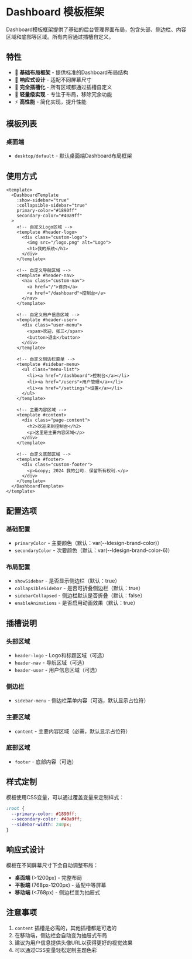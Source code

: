 # Dashboard 模板框架

Dashboard模板框架提供了基础的后台管理界面布局，包含头部、侧边栏、内容区域和底部等区域。所有内容通过插槽自定义。

## 特性

- 🎨 **基础布局框架** - 提供标准的Dashboard布局结构
- 📱 **响应式设计** - 适配不同屏幕尺寸
- 🔧 **完全插槽化** - 所有区域都通过插槽自定义
- 🎯 **轻量级实现** - 专注于布局，移除冗余功能
- ⚡ **高性能** - 简化实现，提升性能

## 模板列表

### 桌面端
- `desktop/default` - 默认桌面端Dashboard布局框架

## 使用方式

```vue
<template>
  <DashboardTemplate
    :show-sidebar="true"
    :collapsible-sidebar="true"
    primary-color="#1890ff"
    secondary-color="#40a9ff"
  >
    <!-- 自定义Logo区域 -->
    <template #header-logo>
      <div class="custom-logo">
        <img src="/logo.png" alt="Logo">
        <h1>我的系统</h1>
      </div>
    </template>

    <!-- 自定义导航区域 -->
    <template #header-nav>
      <nav class="custom-nav">
        <a href="/">首页</a>
        <a href="/dashboard">控制台</a>
      </nav>
    </template>

    <!-- 自定义用户信息区域 -->
    <template #header-user>
      <div class="user-menu">
        <span>欢迎，张三</span>
        <button>退出</button>
      </div>
    </template>

    <!-- 自定义侧边栏菜单 -->
    <template #sidebar-menu>
      <ul class="menu-list">
        <li><a href="/dashboard">控制台</a></li>
        <li><a href="/users">用户管理</a></li>
        <li><a href="/settings">设置</a></li>
      </ul>
    </template>

    <!-- 主要内容区域 -->
    <template #content>
      <div class="page-content">
        <h2>欢迎来到控制台</h2>
        <p>这里是主要内容区域</p>
      </div>
    </template>

    <!-- 自定义底部区域 -->
    <template #footer>
      <div class="custom-footer">
        <p>&copy; 2024 我的公司. 保留所有权利.</p>
      </div>
    </template>
  </DashboardTemplate>
</template>
```

## 配置选项

### 基础配置
- `primaryColor` - 主要颜色（默认：var(--ldesign-brand-color)）
- `secondaryColor` - 次要颜色（默认：var(--ldesign-brand-color-6)）

### 布局配置
- `showSidebar` - 是否显示侧边栏（默认：true）
- `collapsibleSidebar` - 是否可折叠侧边栏（默认：true）
- `sidebarCollapsed` - 侧边栏默认是否折叠（默认：false）
- `enableAnimations` - 是否启用动画效果（默认：true）

## 插槽说明

### 头部区域
- `header-logo` - Logo和标题区域（可选）
- `header-nav` - 导航区域（可选）
- `header-user` - 用户信息区域（可选）

### 侧边栏
- `sidebar-menu` - 侧边栏菜单内容（可选，默认显示占位符）

### 主要区域
- `content` - 主要内容区域（必需，默认显示占位符）

### 底部区域
- `footer` - 底部内容（可选）

## 样式定制

模板使用CSS变量，可以通过覆盖变量来定制样式：

```css
:root {
  --primary-color: #1890ff;
  --secondary-color: #40a9ff;
  --sidebar-width: 240px;
}
```

## 响应式设计

模板在不同屏幕尺寸下会自动调整布局：

- **桌面端** (>1200px) - 完整布局
- **平板端** (768px-1200px) - 适配中等屏幕
- **移动端** (<768px) - 侧边栏变为抽屉式

## 注意事项

1. `content` 插槽是必需的，其他插槽都是可选的
2. 在移动端，侧边栏会自动变为抽屉式布局
3. 建议为用户信息提供头像URL以获得更好的视觉效果
4. 可以通过CSS变量轻松定制主题色彩
